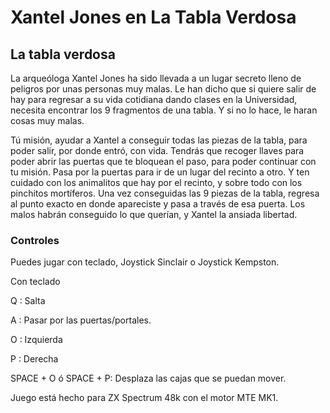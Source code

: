 # Xantel Jones en La Tabla Verdosa


## La tabla verdosa

La arqueóloga Xantel Jones ha sido llevada a un lugar secreto lleno de peligros por unas personas muy malas.
Le han dicho que si quiere salir de hay para regresar a su vida cotidiana dando clases en la Universidad, necesita encontrar los 9 fragmentos de una tabla.
Y si no lo hace, le haran cosas muy malas.

Tú misión, ayudar a Xantel a conseguir todas las piezas de la tabla, para poder salir, por donde entró, con vida.
Tendrás que recoger llaves para poder abrir las puertas que te bloquean el paso, para poder continuar con tu misión.
Pasa por la puertas para ir de un lugar del recinto a otro.
Y ten cuidado con los animalitos que hay por el recinto, y sobre todo con los pinchitos mortíferos.
Una vez conseguidas las 9 piezas de la tabla, regresa al punto exacto en donde apareciste y pasa a través de esa puerta. Los malos habrán conseguido lo que querían, y Xantel la ansiada libertad.


### Controles
Puedes jugar con teclado, Joystick Sinclair o Joystick Kempston.

Con teclado

Q : Salta

A : Pasar por las puertas/portales.

O : Izquierda

P : Derecha

SPACE + O ó SPACE + P: Desplaza las cajas que se puedan mover.


Juego está hecho para ZX Spectrum 48k con el motor MTE MK1.
